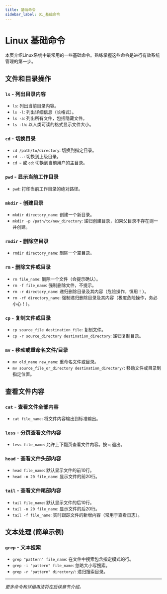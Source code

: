 ```yaml
---
title: 基础命令
sidebar_label: 01_基础命令
---
```


# Linux 基础命令

本页介绍Linux系统中最常用的一些基础命令。熟练掌握这些命令是进行有效系统管理的第一步。

## 文件和目录操作

### `ls` - 列出目录内容
-   `ls`: 列出当前目录内容。
-   `ls -l`: 列出详细信息（长格式）。
-   `ls -a`: 列出所有文件，包括隐藏文件。
-   `ls -lh`: 以人类可读的格式显示文件大小。

### `cd` - 切换目录
-   `cd /path/to/directory`: 切换到指定目录。
-   `cd ..`: 切换到上级目录。
-   `cd ~` 或 `cd`: 切换到当前用户的主目录。

### `pwd` - 显示当前工作目录
-   `pwd`: 打印当前工作目录的绝对路径。

### `mkdir` - 创建目录
-   `mkdir directory_name`: 创建一个新目录。
-   `mkdir -p /path/to/new_directory`: 递归创建目录，如果父目录不存在则一并创建。

### `rmdir` - 删除空目录
-   `rmdir directory_name`: 删除一个空目录。

### `rm` - 删除文件或目录
-   `rm file_name`: 删除一个文件（会提示确认）。
-   `rm -f file_name`: 强制删除文件，不提示。
-   `rm -r directory_name`: 递归删除目录及其内容（危险操作，慎用！）。
-   `rm -rf directory_name`: 强制递归删除目录及其内容（极度危险操作，务必小心！）。

### `cp` - 复制文件或目录
-   `cp source_file destination_file`: 复制文件。
-   `cp -r source_directory destination_directory`: 递归复制目录。

### `mv` - 移动或重命名文件/目录
-   `mv old_name new_name`: 重命名文件或目录。
-   `mv source_file_or_directory destination_directory/`: 移动文件或目录到指定位置。

## 查看文件内容

### `cat` - 查看文件全部内容
-   `cat file_name`: 将文件内容输出到标准输出。

### `less` - 分页查看文件内容
-   `less file_name`: 允许上下翻页查看文件内容。按 `q` 退出。

### `head` - 查看文件头部内容
-   `head file_name`: 默认显示文件的前10行。
-   `head -n 20 file_name`: 显示文件的前20行。

### `tail` - 查看文件尾部内容
-   `tail file_name`: 默认显示文件的后10行。
-   `tail -n 20 file_name`: 显示文件的后20行。
-   `tail -f file_name`: 实时跟踪文件的新增内容（常用于查看日志）。

## 文本处理 (简单示例)

### `grep` - 文本搜索
-   `grep "pattern" file_name`: 在文件中搜索包含指定模式的行。
-   `grep -i "pattern" file_name`: 忽略大小写搜索。
-   `grep -r "pattern" directory/`: 递归搜索目录。

---
*更多命令和详细用法将在后续章节介绍。*
